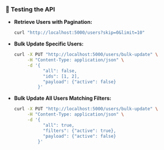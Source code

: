 

### 🧪 Testing the API

* **Retrieve Users with Pagination:**

  ```bash
  curl "http://localhost:5000/users?skip=0&limit=10"
  ```

* **Bulk Update Specific Users:**

  ```bash
  curl -X PUT "http://localhost:5000/users/bulk-update" \
       -H "Content-Type: application/json" \
       -d '{
             "all": false,
             "ids": [1, 2],
             "payload": {"active": false}
           }'
  ```

* **Bulk Update All Users Matching Filters:**

  ```bash
  curl -X PUT "http://localhost:5000/users/bulk-update" \
       -H "Content-Type: application/json" \
       -d '{
             "all": true,
             "filters": {"active": true},
             "payload": {"active": false}
           }'
  ```

